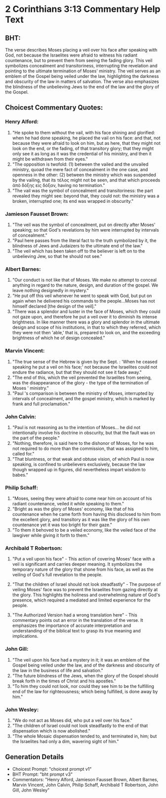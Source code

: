 # 2 Corinthians 3:13 Commentary Help Text

## BHT:
The verse describes Moses placing a veil over his face after speaking with God, not because the Israelites were afraid to witness his radiant countenance, but to prevent them from seeing the fading glory. This veil symbolizes concealment and transitoriness, interrupting the revelation and pointing to the ultimate termination of Moses' ministry. The veil serves as an emblem of the Gospel being veiled under the law, highlighting the darkness and obscurity of the law in matters of salvation. The verse also emphasizes the blindness of the unbelieving Jews to the end of the law and the glory of the Gospel.

## Choicest Commentary Quotes:
### Henry Alford:
1. "He spoke to them without the vail, with his face shining and glorified: when he had done speaking, he placed the vail on his face: and that, not because they were afraid to look on him, but as here, that they might not look on the end, or the fading, of that transitory glory; that they might only see it as long as it was the credential of his ministry, and then it might be withdrawn from their eyes."
2. "The opposition is twofold: (1) between the vailed and the unvailed ministry, quoad the mere fact of concealment in the one case, and openness in the other: (2) between the ministry which was suspended by the vailing, that its τέλος might not be seen, and that which proceeds ἀπὸ δόξης εἰς δόξαν, having no termination."
3. "The vail was the symbol of concealment and transitoriness: the part revealed they might see: beyond that, they could not: the ministry was a broken, interrupted one; its end was wrapped in obscurity."

### Jamieson Fausset Brown:
1. "The veil was the symbol of concealment, put on directly after Moses' speaking; so that God's revelations by him were interrupted by intervals of concealment."
2. "Paul here passes from the literal fact to the truth symbolized by it, the blindness of Jews and Judaizers to the ultimate end of the law."
3. "The veil which has been taken off to the believer is left on to the unbelieving Jew, so that he should not see."

### Albert Barnes:
1. "Our conduct is not like that of Moses. We make no attempt to conceal anything in regard to the nature, design, and duration of the gospel. We leave nothing designedly in mystery." 
2. "He put off this veil whenever he went to speak with God, but put on again when he delivered his commands to the people...Moses has not himself declared [the design of the veil]."
3. "There was a splendor and luster in the face of Moses, which they could not gaze upon, and therefore he put a veil over it to diminish its intense brightness. In like manner there was a glory and splendor in the ultimate design and scope of his institutions, in that to which they referred, which they were not then 'able,' that is, prepared to look on, and the exceeding brightness of which he of design concealed."

### Marvin Vincent:
1. "The true sense of the Hebrew is given by the Sept. : 'When he ceased speaking he put a veil on his face;' not because the Israelites could not endure the radiance, but that they should not see it fade away."
2. "The end of this, which the veil prevented the Israelites from seeing, was the disappearance of the glory - the type of the termination of Moses ' ministry."
3. "Paul 's comparison is between the ministry of Moses, interrupted by intervals of concealment, and the gospel ministry, which is marked by frank and full proclamation."

### John Calvin:
1. "Paul is not reasoning as to the intention of Moses... he did not intentionally involve his doctrine in obscurity, but that the fault was on the part of the people."
2. "Nothing, therefore, is said here to the dishonor of Moses, for he was not required to do more than the commission, that was assigned to him, called for."
3. "That bluntness, or that weak and obtuse vision, of which Paul is now speaking, is confined to unbelievers exclusively, because the law though wrapped up in figures, did nevertheless impart wisdom to babes."

### Philip Schaff:
1. "Moses, seeing they were afraid to come near him on account of his radiant countenance, veiled it while speaking to them." 
2. "Bright as was the glory of Moses' economy, like that of his countenance when he came forth from having this disclosed to him from the excellent glory, and transitory as it was like the glory of his own countenance yet it was too bright for their gaze." 
3. "To them it behoved to be a veiled economy, like the veiled face of the lawgiver while giving it forth to them."

### Archibald T Robertson:
1. "Put a veil upon his face" - This action of covering Moses' face with a veil is significant and carries deeper meaning. It symbolizes the temporary nature of the glory that shone from his face, as well as the veiling of God's full revelation to the people. 

2. "That the children of Israel should not look steadfastly" - The purpose of veiling Moses' face was to prevent the Israelites from gazing directly at the glory. This highlights the holiness and overwhelming nature of God's presence, which required a mediated and limited experience for the people.

3. "The Authorized Version had a wrong translation here" - This commentary points out an error in the translation of the verse. It emphasizes the importance of accurate interpretation and understanding of the biblical text to grasp its true meaning and implications.

### John Gill:
1. "The veil upon his face had a mystery in it; it was an emblem of the Gospel being veiled under the law, and of the darkness and obscurity of the law in the business of life and salvation."
2. "The future blindness of the Jews, when the glory of the Gospel should break forth in the times of Christ and his apostles."
3. "To him they could not look, nor could they see him to be the fulfilling end of the law for righteousness; which being fulfilled, is done away by him."

### John Wesley:
1. "We do not act as Moses did, who put a veil over his face." 
2. "The children of Israel could not look steadfastly to the end of that dispensation which is now abolished."
3. "The whole Mosaic dispensation tended to, and terminated in, him; but the Israelites had only a dim, wavering sight of him."


## Generation Details
- Choicest Prompt: "choicest prompt v1"
- BHT Prompt: "bht prompt v3"
- Commentators: "Henry Alford, Jamieson Fausset Brown, Albert Barnes, Marvin Vincent, John Calvin, Philip Schaff, Archibald T Robertson, John Gill, John Wesley"
